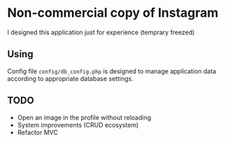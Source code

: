 # Non-commercial copy of Instagram

I designed this application just for experience (temprary freezed)


## Using
Config file `config/db_config.php` is designed to manage application data according to appropriate database settings. 

## TODO
- Open an image in the profile without reloading
- System improvements (CRUD ecosystem)
- Refactor MVC
